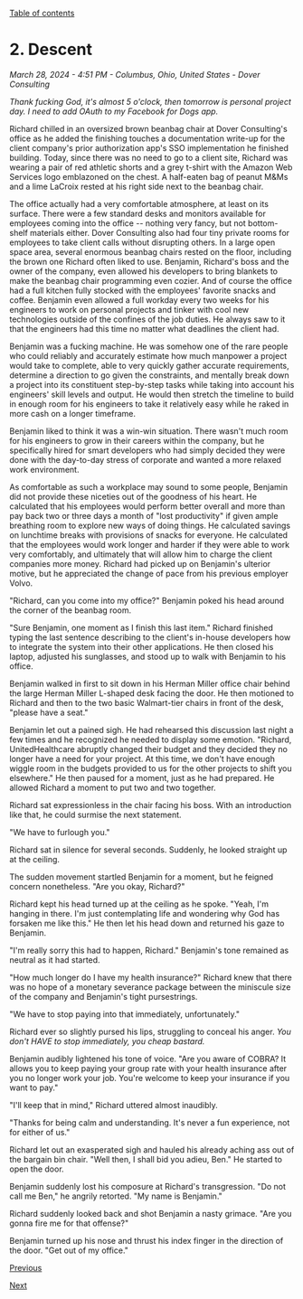 [Table of contents](./README.md#table-of-contents)

# 2. Descent
*March 28, 2024 - 4:51 PM - Columbus, Ohio, United States - Dover Consulting*

*Thank fucking God, it's almost 5 o'clock, then tomorrow is personal project day. I need to add OAuth to my Facebook for Dogs app.* 

Richard chilled in an oversized brown beanbag chair at Dover Consulting's office as he added the finishing touches a documentation write-up for the client company's prior authorization app's SSO implementation he finished building. Today, since there was no need to go to a client site, Richard was wearing a pair of red athletic shorts and a grey t-shirt with the Amazon Web Services logo emblazoned on the chest. A half-eaten bag of peanut M&Ms and a lime LaCroix rested at his right side next to the beanbag chair.

The office actually had a very comfortable atmosphere, at least on its surface. There were a few standard desks and monitors available for employees coming into the office -- nothing very fancy, but not bottom-shelf materials either. Dover Consulting also had four tiny private rooms for employees to take client calls without disrupting others. In a large open space area, several enormous beanbag chairs rested on the floor, including the brown one Richard often liked to use. Benjamin, Richard's boss and the owner of the company, even allowed his developers to bring blankets to make the beanbag chair programming even cozier. And of course the office had a full kitchen fully stocked with the employees' favorite snacks and coffee. Benjamin even allowed a full workday every two weeks for his engineers to work on personal projects and tinker with cool new technologies outside of the confines of the job duties. He always saw to it that the engineers had this time no matter what deadlines the client had. 

Benjamin was a fucking machine. He was somehow one of the rare people who could reliably and accurately estimate how much manpower a project would take to complete, able to very quickly gather accurate requirements, determine a direction to go given the constraints, and mentally break down a project into its constituent step-by-step tasks while taking into account his engineers' skill levels and output. He would then stretch the timeline to build in enough room for his engineers to take it relatively easy while he raked in more cash on a longer timeframe. 

Benjamin liked to think it was a win-win situation. There wasn't much room for his engineers to grow in their careers within the company, but he specifically hired for smart developers who had simply decided they were done with the day-to-day stress of corporate and wanted a more relaxed work environment.

As comfortable as such a workplace may sound to some people, Benjamin did not provide these niceties out of the goodness of his heart. He calculated that his employees would perform better overall and more than pay back two or three days a month of "lost productivity" if given ample breathing room to explore new ways of doing things. He calculated savings on lunchtime breaks with provisions of snacks for everyone. He calculated that the employees would work longer and harder if they were able to work very comfortably, and ultimately that will allow him to charge the client companies more money. Richard had picked up on Benjamin's ulterior motive, but he appreciated the change of pace from his previous employer Volvo. 

"Richard, can you come into my office?" Benjamin poked his head around the corner of the beanbag room.

"Sure Benjamin, one moment as I finish this last item." Richard finished typing the last sentence describing to the client's in-house developers how to integrate the system into their other applications. He then closed his laptop, adjusted his sunglasses, and stood up to walk with Benjamin to his office.

Benjamin walked in first to sit down in his Herman Miller office chair behind the large Herman Miller L-shaped desk facing the door. He then motioned to Richard and then to the two basic Walmart-tier chairs in front of the desk, "please have a seat." 

Benjamin let out a pained sigh. He had rehearsed this discussion last night a few times and he recognized he needed to display some emotion. "Richard, UnitedHealthcare abruptly changed their budget and they decided they no longer have a need for your project. At this time, we don't have enough wiggle room in the budgets provided to us for the other projects to shift you elsewhere." He then paused for a moment, just as he had prepared. He allowed Richard a moment to put two and two together.

Richard sat expressionless in the chair facing his boss. With an introduction like that, he could surmise the next statement. 

"We have to furlough you."

Richard sat in silence for several seconds. Suddenly, he looked straight up at the ceiling. 

The sudden movement startled Benjamin for a moment, but he feigned concern nonetheless. "Are you okay, Richard?" 

Richard kept his head turned up at the ceiling as he spoke. "Yeah, I'm hanging in there. I'm just contemplating life and wondering why God has forsaken me like this." He then let his head down and returned his gaze to Benjamin.

"I'm really sorry this had to happen, Richard." Benjamin's tone remained as neutral as it had started. 

"How much longer do I have my health insurance?" Richard knew that there was no hope of a monetary severance package between the miniscule size of the company and Benjamin's tight pursestrings.

"We have to stop paying into that immediately, unfortunately." 

Richard ever so slightly pursed his lips, struggling to conceal his anger. *You don't HAVE to stop immediately, you cheap bastard.*

Benjamin audibly lightened his tone of voice. "Are you aware of COBRA? It allows you to keep paying your group rate with your health insurance after you no longer work your job. You're welcome to keep your insurance if you want to pay."

"I'll keep that in mind," Richard uttered almost inaudibly.

"Thanks for being calm and understanding. It's never a fun experience, not for either of us."

Richard let out an exasperated sigh and hauled his already aching ass out of the bargain bin chair. "Well then, I shall bid you adieu, Ben." He started to open the door.

Benjamin suddenly lost his composure at Richard's transgression. "Do not call me Ben," he angrily retorted. "My name is Benjamin."

Richard suddenly looked back and shot Benjamin a nasty grimace. "Are you gonna fire me for that offense?"

Benjamin turned up his nose and thrust his index finger in the direction of the door. "Get out of my office." 

[Previous](./1.betrayal.md)

[Next](./3.curiosity.md)
